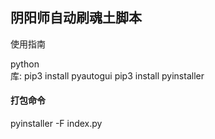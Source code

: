 ## 阴阳师自动刷魂土脚本

使用指南  

python  
库:
pip3 install pyautogui
pip3 install pyinstaller

#### 打包命令

pyinstaller -F index.py
